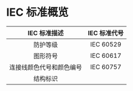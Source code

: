 # IEC 标准概览

|IEC 标准描述|IEC 标准代号|
|:---:|:---:|
|防护等级|IEC 60529|
|图形符号|IEC 60617|
|连接线颜色代号和颜色编号|IEC 60757|
|结构标识||
